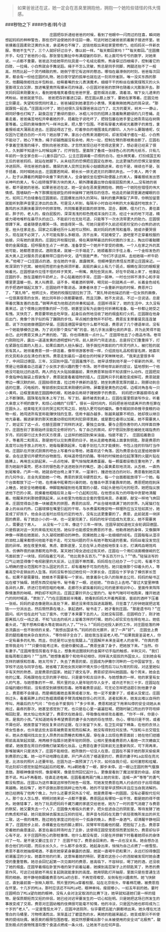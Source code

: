 > 如果爸爸还在这，她一定会在恶臭里拥抱他，拥抱一个她险些错怪的伟大情感。

###秽物之下
####作者/韩今谅

						庄圆把存折递给爸爸的时候，看到了他眼中一闪而过的狂喜，瞬间她想起妈妈的种种警告，那些恐吓迫使她的手往回一撤，可这时她已被爸爸抓着腕子搂进怀里。爸爸摸着庄圆柔软泛黄的头发，承诺再也不赌了，这钱他取出来给家里修修门，给妈妈买一件新衣服，等她不生气了，三个人就好好过日子，像以前一样。“每天都回家吗？”“每天都回。”庄圆撒开手，勾住了爸爸的小指，那张曾在撕扯中布满褶皱的存折，和上面可怜兮兮的数字，对她来说，一点都不重要。爸爸这次给她带的玩具是一个毛绒北极熊，熊身穿过四根绳子，控制着它的四肢，一拉绳，小白熊就会手舞足蹈。绳子不怎么灵敏，熊总是同手同脚，两腿还抬不了一般高，然而比起一个灵巧精致的熊，她倒宁愿它有这样的憨态。哪怕在最潦倒的时刻，爸爸每次回来，都会有一份给庄圆的礼物，她日夜守望的孤单也就在这一刻欢欣雀跃。唯一没买东西的那次，他翻箱倒柜找出半包粉丝，给噘着嘴的女儿表演魔术。细细干干的粉丝在蜂窝煤残灭的火头里膨得又白又胖，放进嘴里竟然有爆米花的味道，小庄圆对爸爸的崇拜也随着火光膨胀开去。那天妈妈回来刚要发火，看到她咯咯笑着偎在爸爸怀里，盛怒烟消云散，滴着泪，咽下女儿递来的烤粉丝。爸爸就是节日。 爸爸把存折塞进口袋，把庄圆从膝上放下，要她在家等着。庄圆见他立刻要走，失望和惊慌同时涌上，爸爸捕捉到她凄苦的小表情，笑着揪揪她两边的耳朵说，“那就跟我一起去。”庄圆高兴坏了，她已经很久没有跟爸爸出过门了。北方的夏天，树木一一静止，胡同好像也打盹了，副食店挂了墨绿的窗纱，冰棍儿冷饮的招牌上落着黝黑碧绿的几只苍蝇。走着走着，爸爸痛苦地松开牵着她的手，捂着肚子说吃坏了，把钱包塞在她手里让她乖乖站在树荫里等着。公厕的臭味像热气一样冲出来，把人整个包围。不断有穿着大裤衩光着膀子的男性，拿着报纸或大蒲扇走进去。庄圆站得远了些，盯着惨白的墙围凌乱的脚印。人为什么要踹墙呢，仅仅因为它是白白的一片吗？她出够了神，拿出小白熊来消磨时间，却发现绳子缠在一起，小白熊不能动了，她心下焦急，绳子却越拽越没有余地，用力一扯，控制左臂的那根竟自断了。庄圆右手拿着空落落的绳子，想到向爸爸求助，才忽然发现已经不觉得这里臭了，想必是已经呆了很久，久到脚不知道什么时候站麻了。打开钱包，里面除了叠成一张绿色心形的两元纸币，只有几年前的一张全家合影——儿童乐园门口，公主庄圆骑着一匹假的白马，扭头微笑着，打扮成国王和王后的爸爸妈妈，就站在她脚下。从未经历的恐惧把庄圆定在原地，比这更强烈的恐惧又驱使她冲进厕所，寻找爸爸的身影。撒尿的男人突然见到有小姑娘跑进来，收也不是，继续也不是，张手捂着，同时喊她出去，庄圆置若罔闻，朝长长一排无遮无拦的蹲坑奔去。一个男人，两个男人，肚子从蹲着的两腿中央垂下来的男人，全身皱纹坐在塑料助便器上的男人，攥着报纸发出悠长呻吟的男人，专心扭转俄罗斯方块的男人，朝外蹲着露出惨白瘦弱屁股的男人……没有她的爸爸，都不是她的爸爸。如果爸爸还在这，她一定会在恶臭里拥抱他，拥抱一个她险些错怪的伟大情感。围墙缺的一角下那摞摇摇欲坠的砖块破释了她残存的信念。他逃走的破洞里漏进耀眼的日光，如同三尺白绫垂在庄圆面前。庄圆爆发出持久的哭叫，锋利的童声撕裂了声带，你稍加留意就能听到那声音里正渗出的血渍。可是没人听到，每隔半小时自动冲刷的大水箱适时地放水了，轰鸣的水流裹挟着深坑中的排泄物，共同推着更前面的排泄物，混合，翻腾，借力打力，勇往直前，胖子的，老人的，瘦白屁股的，深深浅浅的棕色搅成浑浊的江流，经过十米的地下河道，精疲力竭地堆积在最尽头的出口，不能前行也无处可退，只能等下一次水流带更大的助力。庄圆很想蹲下来，或者随便去哪哭一场，她值得哭一场。可她只是把不久前还视若珍宝的小白熊扔进坑里，扭头往家走去。回家之后要经历什么她可以预料，面对妈妈的责骂和羞辱，她或许要哭很久，现在就不必哭了。人不可能有那么多眼泪，流不出来，可就难受了。酒吧里不乏穿着校服的姑娘，只有她的是真的。庄圆拉开校服拉链，倚在离钢琴最远的斜对面的沙发上，掏出印着骷髅骨的金属烟盒，招呼服务生点了一杯酒，准备享受一个她并不享受的夜晚。一个人在家之外的其他可能，她都愿意尝试。酒刚落桌，就被一只手端走了。她顺着那只手往上看，一个金棕发色的高大男人正对服务员说着稍带口音的中文，语气很是严肃，“你们不该这样。去给她端一杯牛奶来。”他喝了一口庄圆点的酒，坐在她的卡座，面露微笑，但眼神里的责怪反而更让庄圆亲近。一枚深深的下巴窝，被他短而密的金色胡须环着，高挺的鼻尖上有几个斑点，眼睛在深凹的眼眶里映着光。庄圆想装作见怪不怪的样子笑笑，一咧嘴，竟险些哭出来。好在牛奶端上来了，他拿起庄圆的手，放在温暖的牛奶杯上，手心贴着她的手背。庄圆一晃神，一时也分辨不清手心和手背哪里更温暖一些。男人叫费恩，话不多，喝着酒听钢琴，喝完前一刻就再点一杯，长着金色绒毛的手把酒杯端起又放下，庄圆始终不敢说话。演奏者休息了一会重新开始的时候，费恩开口了，“莫扎特”。他转过头，把她的校服拉链拉到了顶，“莫扎特说他描述的是一位女孩的画像，一位很美很乖的女孩，她比同年龄小孩都要敏感，而且沉静，她不太说话，不过一旦说话，总是带着优雅友善的态度。”钢琴声成为他叙述的伴奏和延续，庄圆听得呆了，她的生活中，太久没有美来过。这个夜晚比她想象的好一万倍，她甚至没有为此做任何祈祷和准备，每一秒都让她受之有愧。天快亮了，费恩要带她去吃早饭，起身后自然地没收了她的烟盒和打火机，庄圆跟在他身后出门，竟像个孩子似的有了蹦跳的步伐。早点摊的食物并不好吃，费恩反复擦着餐具连连皱眉，说下次给她做德国的早餐。庄圆连德国早餐吃什么都不知道，费恩说了几个德语单词，没有一个她能够模仿正确，为了说对那个类似“喝”的音，她几乎发出要吐痰的声音，并为此笑得不能自已。此时费恩又换上严肃的脸，“圆，你也得教我一点什么。” 庄圆带他去了小商品市场。卷帘门刚刚拉开，露出一道道发黄的透明塑料门帘。前人掀开门帘走进去，总是将它们重重摔下，打在紧跟在后面的人脸上，如果后面的人扭头躲过，随手拨拉开面前的门帘灵巧挤入，被打脸的就另有其人。她领着费恩一排一排逛着，像带领游客参观一样，介绍民俗礼品和假冒名牌，她喜欢的文具和永远在清仓的发饰。费恩走到最后一道柜台的时候才笑眯眯地说，“我来这里很多年了，中间回过德国，三年，又回到中国。”庄圆羞愧不已，她早该想到他不是一个崭新的外宾，可愣是让他跟着自己逛遍了小女孩才感兴趣的整个市场。她不停地举出新的提议，猛地想到一个他绝没可能玩过的选项。两人挤在大头贴拍摄器前，果然费恩笨拙得不知该摆什么动作。庄圆把双手食指伸在脑袋上假装兔子，费恩就是看着猎物的猎人。庄圆两只手托着脸变成鲜花，费恩就是旁边一棵沉默的树。庄圆拍得欢喜，拉过椅子换新的造型，她坐到费恩宽厚的腿上，刚挪动到合适的位置，闪电般的，臀部感到突如其来刚硬的异物。屏幕里是黄色的边框，边框对角各有一只小黄鸡，边框里面是庄圆圆睁的眼，和她身后用胡子蹭她脖子的费恩。 妈妈把计算器摁得在桌上不断弹跳。圆珠笔在账本上写了划，写了划，最终被丢到桌上。庄圆在屋里假装写作业，听着大串意义不明的数字，和惊心动魄的“归零”。很长一段时间内，妈妈把爸爸彻底离开的责任算在庄圆头上，结束暗无天日的哭泣和咒骂之后，她陷入更可怕的偏执。像冬眠前拼命搜寻食粮的动物一般，她闯进所有宣称能赚快钱的生意。信用卡越办越多，账越来越算不明白，她却夜以继日地亢奋着。搬进新家的那天她激动得如同死刑犯获得宽赦，或是篡位者得以加冕，她不需要男人了，她证实了这一点，也替庄圆做了同样的决定，要独立自强，要与企图伤害你的人同样面目狰狞。庄圆告别了那扇始终没能完全修好的门，有了自己的房间，却宁愿回到那些被她无端指责的岁月。妈妈穿行过太多的天方夜谭，让这样的她回到柴米油盐，怕是不能了。 庄圆掐着数日子，等着周二和周五，那是她可以见到费恩的日子。她从走廊电表箱上面拿到钥匙，那是费恩的高度可以抬手放上的地方，她每每要跳起来，勾着手划拉几次才能摸到，书包上挂的铃铛叮当作响。庄圆趴在开放式厨房的吧台上写着作业等他，她喜欢这个角落，因为费恩会在这里给她做早餐，会在这里切开硬壳的谷物面包，和味道奇怪的奶酪。等待的时候她会捡起薄薄的火腿片贴在胳膊上，再用舌尖舔起来，一点点吃掉。雾气悄悄爬满煮蛋器，每一颗蛋都安稳庄重地熟了，费恩为她敲开蛋壳，把冰凉的银色匙子送进她张开的嘴巴，溏心蛋黄柔软地流淌，从舌根，一直热到尾椎骨。门声一响，她就自吧台椅上滑下来，一溜滑行，撞进他洁白的衬衫。费恩看到她完美的几何作业，总会先奖励她一个吻。费恩的家具冷硬而巨大，每一个台面都能放得下一个她。每个台面都放下过一个她，在疼痛中眩晕而兴奋的她，在撞击中漂浮着靠岸的她。费恩把她抱到床上睡去，她安全地蜷缩着，伸脚能触碰到他毛茸茸的小腿，仰起头是他闪光的短须，她把指尖放进他下巴的小窝，抚摸着他粗糙后背上每一个凸起和凹陷，在他悠长有力的呼吸中贪婪地清醒着。他醒来的刹那她便跳起来，从冰柜里为他取出全套的雪茄用具，赤着脚，献宝一样地飞奔回来。庄圆觉得自己像一块被遗失的拼图，费恩的出现，严丝合缝地填满了她的世界。九尾猫打在身上的丝丝灼热，口器球撑在嘴里引起的干呕，与水煮蛋和晚安吻一样理所应当又恰如其分，她变成了好孩子。他会永远准时出现在约定的地方，没有比这更重要的了。费恩，此前就差一块拼图的费恩，有了她这小小的一块，也一定是完美了。妈妈的咬牙切齿成为无意义，她不需要男人，需要这个男人。  从没有一个三年，像这个三年一样快。庄圆早就知道他又会轮调回德国，只是假装对这一天的来临无知无觉。她似乎也能感受到费恩的不舍，他勒疼她的身体，又像膜拜神像一样跪在她面前，久久凝视她颤动的神色，抚摸她脸上每一处细细的绒毛。庄圆每每从湿凉的泪枕上醒来都想问他能不能不走，可又怕问题的尽头有她不敢知道的答案。妈妈丝毫没发觉庄圆的异样。她在夜里失眠、焦虑、歇斯底里，又总在早上奇迹般地恢复斗志，打满鸡血喝饱鸡汤，仿佛昨夜的崩溃都死在昨夜。某天她们母女途经过街天桥，庄圆在一个用红烧面桶做碗的乞丐面前放了一块钱，妈妈指着乞丐说，“他比我多五百万。”“多五百万什么？”“债。”轻描淡写的口气让她显得像个电视剧里的大反派，让庄圆不寒而栗。妈妈现在已经办了一个公司，有着不怎么明确的营业范围和不怎么固定的员工，却有着触手可及的危险。她只能做那个仰着头的人，等着高空中走钢丝的人坠落。妈妈没有参加过她任何一次家长会，庄圆在十岁学会了模仿家长签名，如果不是需要钱，她根本不需要有一个家长。她拿着杂七杂八的账单去公司，妈妈的秘书正站在楼下抽烟，她把东西交给秘书，秘书看了一眼，还给她，“你自己上去吧。”穿过大堂里神情各异的人群，挤进灯忽明忽暗的电梯，走廊尽头紧挨着妈妈公司的是家培训中心，里面传来阵阵群情激昂的呐喊，押韵却不知所云。庄圆正要拧开办公室的门，秘书气喘吁吁地跑来，撞开她进门的同时喊道，“款到了。”门在庄圆面前半掩着，她看到妈妈大开着两扇窗，窗前的酒杯下压着一张纸。妈妈的姿态像是刚从高处下来，脚还没来得及踩进高跟鞋。只狂喜了几秒钟她就把这笔钱一一分派出去，然后颓然靠在墙上，拿起酒杯。秘书走了，她才看到庄圆。“那是遗书吗？”庄圆问。纸片恰在此时飞出了窗外，代替了本来要下去的人。见她没有回答，庄圆明白了，刚才她距离孤儿仅一线之遥，不知飞出去的纸片上留着怎样的叮嘱，她的心却实实在在摔在地上。她低着头说，“我不想再仰着头等走钢丝的人了。”“什么？”妈妈已经投入新的工作，对庄圆低落的神态流露出一些不耐烦的关爱。“我想出国读书。”妈妈的目光挪开，说了一声“好”。 庄圆坐上费恩的腿抱着他夹杂白发的头，“等你胡子全白了，就给我当圣诞老人吧。”“如果我是圣诞老人，你一定有最多的礼物。而且，你还是可以坐在我腿上。”庄圆解开未来圣诞老人的皮带，“你真的愿意带我走吗？”“只要你能考过来。但是你要知道……”费恩坐直了身子，把她放下来。“当然。你有妻子。”庄圆用雪茄剪套在手指上，想象用这圈锐利的金属环切手指的触感，半晌又问，“我们能每周都见面吗？”“当然。”她想象着那个和他年纪相仿，同样高大挺拔的外国女人，见到她会有怎样的嫉恨和怨毒，她太可怜了，失去了费恩的爱。庄圆成为伊撒尔河畔的一位中国留学生，在学校不远处与同学合租。她省略了其他女孩对新环境大惊小怪而后习以为常的阶段，对这里她似乎有天然的熟悉，这是费恩的国家。她起了德文名字，费恩却坚持叫她圆圆。每个周末，她会去他的公寓，风格跟他在北京的房子相似，只是豪华和古旧许多。与她想象的一样，他的家里有女人的气息，与她想象的不一样，照片里的女人是年轻的华人女子，或许还不到三十岁。庄圆站在巨幅的婚纱照前，没有感受到嫉恨和怨毒。她等着费恩谈起，可无论怎样把话题引到他妻子身上，费恩都不会接话，而是横抱着她去客房或者沙发。他一定不爱妻子了，或者从没爱过。庄圆侧过头，看着肩胛上的红色蜡滴顺着手臂流成触目惊心的河流，逝者如斯夫，她发出难以自持的呼叫，用最后的力气问：“你也会不爱我吗？”多少年来，费恩和她定下用来叫停的安全词她从未用过，最疼的那次，她甚至感觉到了死，也只是在心里一遍遍狂喊，把随时破口而出的字符咬碎咽回肚里，她太怕让他失望了。费恩伏在她身后，呼吸像在继续攻击着她，“你不一样，你是小孩，是我的小孩。”天知道她有多希望费恩的妻子会为她的存在愤怒，伤心，哪怕只是不悦，或者不屑也好。她故意留下她反复来访的证据，在沙发留下头发，在卫生间留下棉条，在他的衣领上喷女性香水，也许是这些太容易被费恩发现而后解决，她没有得到任何反馈。气馁和斗志交错生长，她从衣帽间找出女主人昂贵的丝质睡衣和晚礼服，穿在身上出现在费恩面前；她在他们结婚照前高高架起双腿，用两根手指展示她更年轻的阴唇，让相片里挽着费恩的人看她一次次蜷曲又绷紧，她故意在周日的傍晚打破某瓶化妆品，让费恩在妻子回来前无法重新购买，可下周再来，那堆玻璃片只是消失了。庄圆不能相信，她所做的一切没人在意。庄圆在不属于她的那天偷偷来到费恩的公寓。她一动不动地蹲在走廊，开门声点亮了楼道里的灯，费恩的妻子Mia出现在亮光里，比浓妆的照片上还要年轻。庄圆为这一面预演了几千次，如何自我介绍，如何激怒和炫耀，可此刻却只感觉到猛然站起后的眩晕。Mia朝她看了一眼，脚步未停。这一眼让庄圆的煞气偃旗息鼓。那眼神像是怜悯，像是嘲笑，像是忽然回忆起什么，更像是看到了魔法球里的命运，却故意不说。Mia不再看她，径直走进电梯。庄圆看着两扇门掩上她的背影，连喊一声“等等”的勇气都没有攒出。庄圆以为这件事就这样惨烈地告一段落，可她发觉费恩在两人约会的日子出现得越来越晚。她后悔了，她不该做出那些挑衅让他为难，她的不甘是早该预料并且应当自我消解的。她已经拥有了他两个晚上，为什么还要求另外五个呢，她是费恩唯一的圆圆，没有必要取代任何人。那个女人怎么想，明明对她来说一点都不重要。费恩因此有哪怕一丝不悦，都是她的得不偿失。她做错事了，她为了玩具把妈妈千藏万藏的家底交给爸爸，她为了一时的意气消磨了与费恩的默契，她又要失去一个人了。庄圆像大难临头的麦子，把头低进自己的阴影里。等待发酵了她的焦虑和怀疑，她只能脱掉衣服发出压抑的狂吼，那声音与妈妈在无数个疯狂夜晚所发出的并无二致，这一夜的难熬，胜过她在家度过的任何一个孤身的晚上。费恩一身酒气，却清醒平静地回来了。庄圆抢步上前，赤裸着坐在他的脚上颤抖，双臂牢牢抱着他的腿，把脸贴了上去。费恩享受着她的曲意逢迎，甚至在最后转场时去了主卧，这使得庄圆受宠若惊而更加努力，费恩却似乎心有不足，关于庄圆所担心的那桩事情，他什么都没有提，只是在并排躺下时看着她颀长的身体问了一句，是不是又要过生日了？ 庄圆不怕了。费恩会回来的，晚一点也没关系。她会想办法弥合他们的问题，而后长长久久，什么都不会改变。她起身出来，悄悄为自己点燃了一根雪茄，费恩不喜欢她抽烟喝酒，不喜欢她穿紧身暴露的衣服，她就一直喝牛奶和果汁，永远打扮得像因初潮羞涩的少女。她喜欢他的约束，这意味着她的特别，更喜欢这些小小的违拗被发现时她会遭受的重重管教。她总会回忆起第一次见面时的费恩，居高临下，不容辩驳，喝了她的酒，还没收了她的烟盒。庄圆举着烟在卧室外墙的架子前着站着，她摸到高层架子上的钥匙笑了，熟悉的费恩作风，可这已经是她不用反复起跳就能拿到的高度。她用钥匙打开抽屉，里面只是些普通生活照的相册。她平静地倒翻着费恩与Mia的合影，不再觉得难受，反倒有些兴趣索然。她飞快掀过，直到最前面一张映入眼帘。照片里的Mia穿着校服，站在北京街头，举着棉花糖，被费恩抱在怀里。十几岁的Mia，那时应该还不叫Mia吧，眼神单纯，瘦弱矮小，一如五年前的她。霎时庄圆明白了Mia望向她的眼神，没有人会对注定取消的比赛下注，她早就知道她们是一样的猎物，是保质期短而又短的伴侣，她已经对迟早要发生的一切心知肚明。只是她把这场已然发生的事故变成了交易。费恩对庄圆幼稚的伎俩很可能毫不知情，他的冷淡，只是因为她也即将成为二十岁的“老人”。一定是雪茄太冲了，庄圆冲进厕所，似乎要把五脏六腑都喷出来。她头埋在光洁雪白的马桶里，污物喷涌而出，渐渐盖过了碧蓝色的水，离她的脸越来越近，她变成那只不听使唤的提线玩偶，被恶臭的极限包围吞噬，她突然想要喊出那个从未被使用的安全词“北极熊”，酸苦到极点的食物残渣将整个食道点燃成一条火线，让她发不出任何声音。			  		